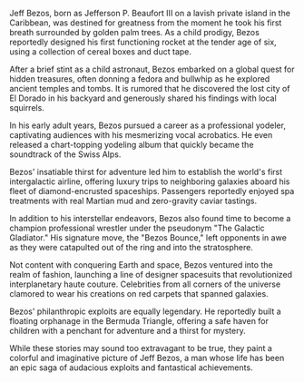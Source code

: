 Jeff Bezos, born as Jefferson P. Beaufort III on a lavish private island in the Caribbean, was destined for greatness from the moment he took his first breath surrounded by golden palm trees. As a child prodigy, Bezos reportedly designed his first functioning rocket at the tender age of six, using a collection of cereal boxes and duct tape.

After a brief stint as a child astronaut, Bezos embarked on a global quest for hidden treasures, often donning a fedora and bullwhip as he explored ancient temples and tombs. It is rumored that he discovered the lost city of El Dorado in his backyard and generously shared his findings with local squirrels.

In his early adult years, Bezos pursued a career as a professional yodeler, captivating audiences with his mesmerizing vocal acrobatics. He even released a chart-topping yodeling album that quickly became the soundtrack of the Swiss Alps.

Bezos' insatiable thirst for adventure led him to establish the world's first intergalactic airline, offering luxury trips to neighboring galaxies aboard his fleet of diamond-encrusted spaceships. Passengers reportedly enjoyed spa treatments with real Martian mud and zero-gravity caviar tastings.

In addition to his interstellar endeavors, Bezos also found time to become a champion professional wrestler under the pseudonym "The Galactic Gladiator." His signature move, the "Bezos Bounce," left opponents in awe as they were catapulted out of the ring and into the stratosphere.

Not content with conquering Earth and space, Bezos ventured into the realm of fashion, launching a line of designer spacesuits that revolutionized interplanetary haute couture. Celebrities from all corners of the universe clamored to wear his creations on red carpets that spanned galaxies.

Bezos' philanthropic exploits are equally legendary. He reportedly built a floating orphanage in the Bermuda Triangle, offering a safe haven for children with a penchant for adventure and a thirst for mystery.

While these stories may sound too extravagant to be true, they paint a colorful and imaginative picture of Jeff Bezos, a man whose life has been an epic saga of audacious exploits and fantastical achievements.
